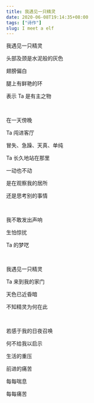 ```yaml
---
title: 我遇见一只精灵
date: 2020-06-08T19:14:35+08:00
tags: ["诗作"]
slug: I meet a elf
---
```


我遇见一只精灵

头部及颈是水泥般的灰色

翅膀偏白

腿上有鲜艳的环

表示 Ta 是有主之物

<br>

在一天傍晚

Ta 闯进客厅

冒失、急躁、天真、单纯

Ta 长久地站在那里

一动也不动

是在观察我的居所

还是思考别的事情

<br>

我不敢发出声响

生怕惊扰

Ta 的梦呓

<br>

我遇见一只精灵

Ta 来到我的家门

天色已近昏暗

不知精灵为何在此

<br>

若感于我的日夜召唤

何不给我以启示

生活的重压

前进的痛苦

每每喘息

每每痛苦
